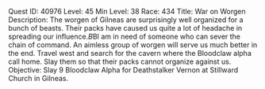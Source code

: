 Quest ID: 40976
Level: 45
Min Level: 38
Race: 434
Title: War on Worgen
Description: The worgen of Gilneas are surprisingly well organized for a bunch of beasts. Their packs have caused us quite a lot of headache in spreading our influence.$B$BI am in need of someone who can sever the chain of command. An aimless group of worgen will serve us much better in the end. Travel west and search for the cavern where the Bloodclaw alpha call home. Slay them so that their packs cannot organize against us.
Objective: Slay 9 Bloodclaw Alpha for Deathstalker Vernon at Stillward Church in Gilneas.

